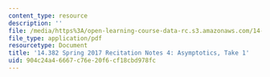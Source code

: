 ```yaml
---
content_type: resource
description: ''
file: /media/https%3A/open-learning-course-data-rc.s3.amazonaws.com/14-382-econometrics-spring-2017/904c24a46667c76e20f6cf18cbd978fc_MIT_14_382S17_rec4.pdf
file_type: application/pdf
resourcetype: Document
title: '14.382 Spring 2017 Recitation Notes 4: Asymptotics, Take 1'
uid: 904c24a4-6667-c76e-20f6-cf18cbd978fc
---
```

